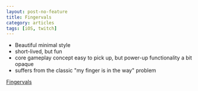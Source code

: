 ```yaml
---
layout: post-no-feature
title: Fingervals
category: articles
tags: [iOS, twitch]
---
```


* Beautiful minimal style
* short-lived, but fun
* core gameplay concept easy to pick up, but power-up functionality a bit opaque
* suffers from the classic "my finger is in the way" problem

[Fingervals](http://fingervals.com/)
